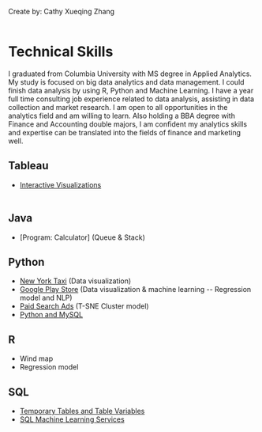 Create by: Cathy Xueqing Zhang<br/><br/>
# Technical Skills
I graduated from Columbia University with MS degree in Applied Analytics. My study is focused on big data analytics and data management. I could finish data analysis by using R, Python and Machine Learning. I have a year full time consulting job experience related to data analysis, assisting in data collection and market research. I am open to all opportunities in the analytics field and am willing to learn. Also holding a BBA degree with Finance and Accounting double majors, I am confident my analytics skills and expertise can be translated into the fields of finance and marketing well. <br/>

## Tableau
- [Interactive Visualizations](https://github.com/CathyXueqingZhang/Jobapplication/tree/master/Tableau)<br/><br/>

## Java
- [Program: Calculator] (Queue & Stack)


## Python
- [New York Taxi](https://github.com/CathyXueqingZhang/Jobapplication/tree/master/Python/NY_TAXI) (Data visualization)
- [Google Play Store](https://github.com/CathyXueqingZhang/Jobapplication/tree/master/Python/Google) (Data visualization & machine learning -- Regression model and NLP)
- [Paid Search Ads](https://github.com/CathyXueqingZhang/Jobapplication/tree/master/Python/Paid_Search) (T-SNE Cluster model)
- [Python and MySQL](https://github.com/CathyXueqingZhang/Jobapplication/tree/master/Python/Python-MySql/)

## R
- Wind map
- Regression model

## SQL
- [Temporary Tables and Table Variables](https://github.com/CathyXueqingZhang/Jobapplication/tree/master/SQL/temp.md)
- [SQL Machine Learning Services](https://github.com/CathyXueqingZhang/Jobapplication/tree/master/SQL/MachineLearningServices.md)

